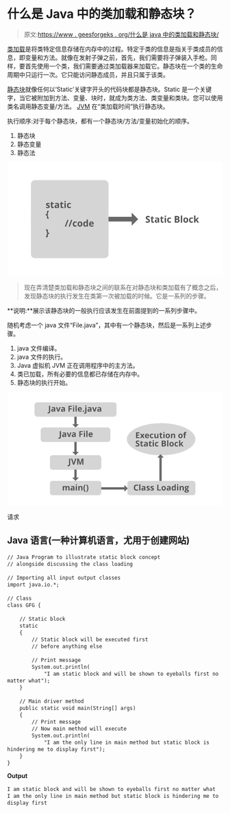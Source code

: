 # 什么是 Java 中的类加载和静态块？

> 原文:[https://www . geesforgeks . org/什么是 java 中的类加载和静态块/](https://www.geeksforgeeks.org/what-is-class-loading-and-static-blocks-in-java/)

[类加载](https://www.geeksforgeeks.org/classloader-in-java/)是将类特定信息存储在内存中的过程。特定于类的信息是指关于类成员的信息，即变量和方法。就像在发射子弹之前，首先，我们需要将子弹装入手枪。同样，要首先使用一个类，我们需要通过类加载器来加载它。静态块在一个类的生命周期中只运行一次。它只能访问静态成员，并且只属于该类。

[静态块](https://www.geeksforgeeks.org/g-fact-79/)就像任何以‘Static’关键字开头的代码块都是静态块。Static 是一个关键字，当它被附加到方法、变量、块时，就成为类方法、类变量和类块。您可以使用类名调用静态变量/方法。 [JVM](https://www.geeksforgeeks.org/jvm-works-jvm-architecture/) 在“类加载时间”执行静态块。

执行顺序:对于每个静态块，都有一个静态块/方法/变量初始化的顺序。

1.  静态块
2.  静态变量
3.  静态法

![Static-Block-in-Java](img/fc4eeb46f865793c97fffb082b658d1c.png)

> 现在弄清楚类加载和静态块之间的联系在对静态块和类加载有了概念之后，发现静态块的执行发生在类第一次被加载的时候。它是一系列的步骤。

**说明:**展示该静态块的一般执行应该发生在前面提到的一系列步骤中。

随机考虑一个 java 文件“File.java”，其中有一个静态块，然后是一系列上述步骤。

1.  java 文件编译。
2.  java 文件的执行。
3.  Java 虚拟机 JVM 正在调用程序中的主方法。
4.  类已加载，所有必要的信息都已存储在内存中。
5.  静态块的执行开始。

![Execution-of- Static-Block](img/9ffc1d425d44d9da8a653f9dd0a50f47.png)

请求

## Java 语言(一种计算机语言，尤用于创建网站)

```
// Java Program to illustrate static block concept
// alongside discussing the class loading

// Importing all input output classes
import java.io.*;

// Class
class GFG {

    // Static block
    static
    {
        // Static block will be executed first
        // before anything else

        // Print message
        System.out.println(
            "I am static block and will be shown to eyeballs first no matter what");
    }

    // Main driver method
    public static void main(String[] args)
    {
        // Print message
        // Now main method will execute
        System.out.println(
            "I am the only line in main method but static block is hindering me to display first");
    }
}
```

**Output**

```
I am static block and will be shown to eyeballs first no matter what
I am the only line in main method but static block is hindering me to display first

```